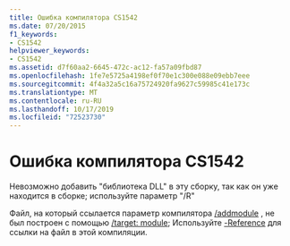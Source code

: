 ```yaml
---
title: Ошибка компилятора CS1542
ms.date: 07/20/2015
f1_keywords:
- CS1542
helpviewer_keywords:
- CS1542
ms.assetid: d7f60aa2-6645-472c-ac12-fa57a09fbd87
ms.openlocfilehash: 1fe7e5725a4198ef0f70e1c300e088e09ebb7eee
ms.sourcegitcommit: 4f4a32a5c16a75724920fa9627c59985c41e173c
ms.translationtype: MT
ms.contentlocale: ru-RU
ms.lasthandoff: 10/17/2019
ms.locfileid: "72523730"
---
```

# <a name="compiler-error-cs1542"></a>Ошибка компилятора CS1542
Невозможно добавить "библиотека DLL" в эту сборку, так как он уже находится в сборке; используйте параметр "/R"  
  
 Файл, на который ссылается параметр компилятора [/addmodule](../language-reference/compiler-options/addmodule-compiler-option.md) , не был построен с помощью [/target: module](../language-reference/compiler-options/target-module-compiler-option.md); Используйте [-Reference](../language-reference/compiler-options/reference-compiler-option.md) для ссылки на файл в этой компиляции.
